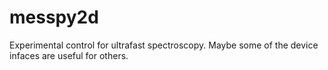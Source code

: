 # messpy2d

Experimental control for ultrafast spectroscopy. Maybe some of the device infaces are useful for others.
